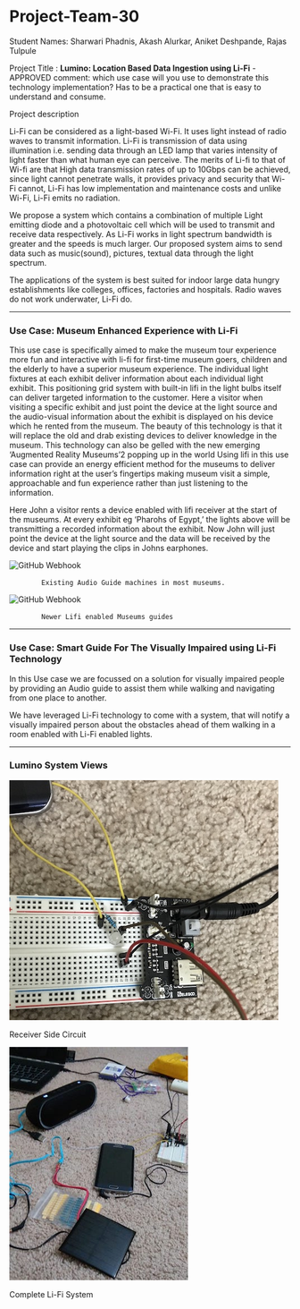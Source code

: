 # Project-Team-30

Student Names: Sharwari Phadnis, Akash Alurkar, Aniket Deshpande, Rajas Tulpule

Project Title :
**Lumino: Location Based Data Ingestion using Li-Fi**   - APPROVED
comment: which use case will you use to demonstrate this technology implementation? Has to be a practical one that is easy to understand and consume. 

Project description

Li-Fi can be considered as a light-based Wi-Fi. It uses light instead of radio waves to transmit information. Li-Fi is transmission of data using illumination i.e. sending data through an LED lamp that varies intensity of light faster than what human eye can perceive. The merits of Li-fi to that of Wi-fi are that High data transmission rates of up to 10Gbps can be achieved, since light cannot penetrate walls, it provides privacy and security that Wi-Fi cannot, Li-Fi has low implementation and maintenance costs and unlike Wi-Fi, Li-Fi emits no radiation.

We propose a system which contains a combination of multiple Light emitting diode and a photovoltaic cell which will be used to transmit and receive data respectively. As Li-Fi works in light spectrum bandwidth is greater and the speeds is much larger. Our proposed system aims to send data such as music(sound), pictures, textual data through the light spectrum.

The applications of the system is best suited for indoor large data hungry establishments like colleges, offices, factories and hospitals. Radio waves do not work underwater, Li-Fi do.

------------------------------------------------------------------------------------------------------------------------------


### **Use Case: Museum Enhanced Experience with Li-Fi**

This use case is specifically aimed to make the museum tour experience more fun and interactive with li-fi for first-time museum goers, children and the elderly to have a superior museum experience. The individual light fixtures at each exhibit deliver information about each individual light exhibit. This positioning grid system with built-in lifi in the light bulbs itself can deliver targeted information to the customer. Here a visitor when visiting a specific exhibit and just point the device at the light source and the audio-visual information about the exhibit is displayed on his device which he rented from the museum. The beauty of this technology is that it will replace the old and drab existing devices to deliver knowledge in the museum. This technology can also be gelled with the new emerging ‘Augmented Reality Museums’2 popping up in the world Using lifi in this use case can provide an energy efficient method for the museums to deliver information right at the user’s fingertips making museum visit a simple, approachable and fun experience rather than just listening to the information.

Here John a visitor rents a device enabled with lifi receiver at the start of the museums. At every exhibit eg ‘Pharohs of Egypt,’ the lights above will be transmitting a recorded information about the exhibit. Now John will just point the device at the light source and the data will be received by the device and start playing the clips in Johns earphones. 


![GitHub Webhook](./images/museum1.png)


			Existing Audio Guide machines in most museums.
			
			
			
			

![GitHub Webhook](./images/museum2.png)

			Newer Lifi enabled Museums guides 



------------------------------------------------------------------------------------------------------------------------------


### **Use Case: Smart Guide For The Visually Impaired using Li-Fi Technology**

In this Use case we are focussed on a solution for visually impaired people by providing an Audio guide to assist them 
while walking and navigating from one place to another.

We have leveraged Li-Fi technology to come with a system, that will notify a visually impaired person about the obstacles ahead of them walking in a room enabled with Li-Fi enabled lights.


------------------------------------------------------------------------------------------------------------------------------

### Lumino System Views


![GitHub Webhook](./images/lifi_setup.jpg)

Receiver Side Circuit




![GitHub Webhook](./images/lifi_setup_2.jpg)

Complete Li-Fi System








